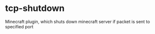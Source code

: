 # tcp-shutdown
 Minecraft plugin, which shuts down minecraft server if packet is sent to specified port
